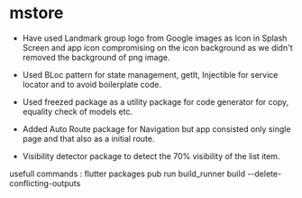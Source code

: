 # mstore

* Have used Landmark group logo from Google images as Icon in Splash Screen and app icon compromising on the icon background as we didn't removed the background of png image.

* Used BLoc pattern for state management, getIt, Injectible for service locator and to avoid boilerplate code.
* Used freezed package as a utility package for code generator for copy, equality check of models etc.
* Added Auto Route package for Navigation but app consisted only single page and that also as a initial route.
* Visibility detector package to detect the 70% visibility of the list item.


usefull commands : flutter packages pub run build_runner build --delete-conflicting-outputs



